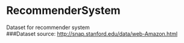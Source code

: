 # RecommenderSystem
Dataset for recommender system <br />
###Dataset source: http://snap.stanford.edu/data/web-Amazon.html
